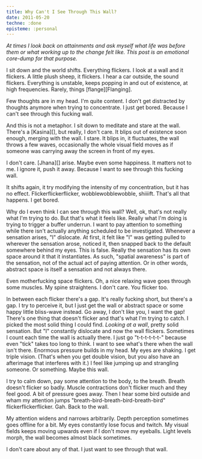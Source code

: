 ```yaml
---
title: Why Can't I See Through This Wall?
date: 2011-05-20
techne: :done
episteme: :personal
---
```


*At times I look back on attainments and ask myself what life was before them or what working up to the change felt like. This post is an emotional core-dump for that purpose.*

I sit down and the world shifts. Everything flickers. I look at a wall and it flickers. A little plush sheep, it flickers. I hear a car outside, the sound flickers. Everything is unstable, keeps popping in and out of existence, at high frequencies. Rarely, things [flange][Flanging].

Few thoughts are in my head. I'm quite content. I don't get distracted by thoughts anymore when trying to concentrate. I just get bored. Because I can't see through this fucking wall.

And this is not a metaphor. I sit down to meditate and stare at the wall. There's a [Kasina][], but really, I don't care. It blips out of existence soon enough, merging with the wall. I stare. It blips in, it fluctuates, the wall throws a few waves, occasionally the whole visual field moves as if someone was carrying away the screen in front of my eyes.

I don't care. [Jhana][] arise. Maybe even some happiness. It matters not to me. I ignore it, push it away. Because I want to see through this fucking wall.

It shifts again, it try modifying the intensity of my concentration, but it has no effect. Flickerflickerflicker, wobblewobblewobble, shiiiift. That's all that happens. I get bored.

Why do I even think I can see through this wall? Well, ok, that's not really what I'm trying to do. But that's what it feels like. Really what I'm doing is trying to trigger a buffer underrun. I want to pay attention to something while there isn't actually anything scheduled to be investigated. Whenever a sensation arises, "I" dislocate. At first, it felt like "I" was getting pulled to wherever the sensation arose, noticed it, then snapped back to the default somewhere behind my eyes. This is false. Really the sensation has its own space around it that it instantiates. As such, "spatial awareness" is part of the sensation, not of the actual act of paying attention. Or in other words, abstract space is itself a sensation and not always there.

Even motherfucking space flickers. Oh, a nice relaxing wave goes through some muscles. My spine straightens. I don't care. You flicker too.

In between each flicker there's a gap. It's really fucking short, but there's a gap. I try to perceive it, but I just get the wall or abstract space or some happy little bliss-wave instead. Go away, I don't like you, I want the gap! There's one thing that doesn't flicker and that's what I'm trying to catch. I picked the most solid thing I could find. *Looking at a wall*, pretty solid sensation. But "I" constantly dislocate and now the wall flickers. Sometimes I count each time the wall is actually there. I just go "t-t-t-t-t-t-" because even "tick" takes too long to think. I want to see what's there when the wall isn't there. Enormous pressure builds in my head. My eyes are shaking. I get triple vision. (That's when you get double vision, but you also have an afterimage that interferes with it.) I feel like jumping up and strangling someone. Or something. Maybe this wall.

I try to calm down, pay some attention to the body, to the breath. Breath doesn't flicker so badly. Muscle contractions don't flicker much and they feel good. A bit of pressure goes away. Then I hear some bird outside and wham my attention jumps "breath-bird-breath-bird-breath-bird" flickerflickerflicker. Gah. Back to the wall.

My attention widens and narrows arbitrarily. Depth perception sometimes goes offline for a bit. My eyes constantly lose focus and twitch. My visual fields keeps moving upwards even if I don't move my eyeballs. Light levels morph, the wall becomes almost black sometimes.

I don't care about any of that. I just want to see through that wall.

